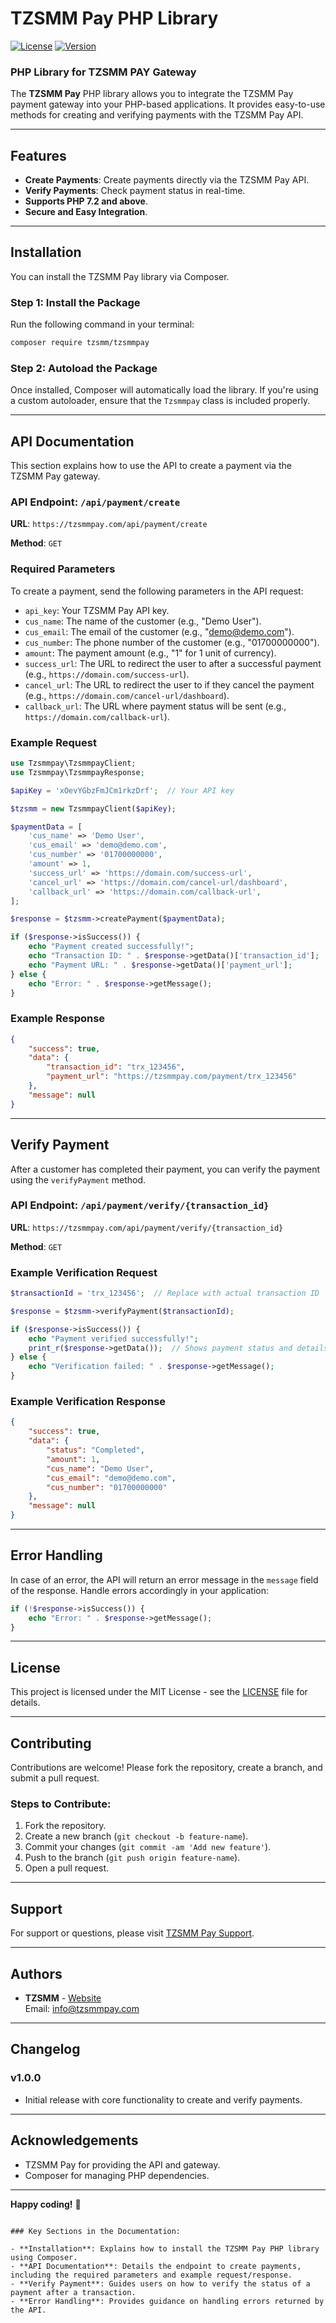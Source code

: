 
# TZSMM Pay PHP Library

[![License](https://img.shields.io/badge/license-MIT-blue.svg)](LICENSE)
[![Version](https://img.shields.io/packagist/v/tzsmm/tzsmmpay.svg)](https://packagist.org/packages/tzsmm/tzsmmpay)

### PHP Library for TZSMM PAY Gateway

The **TZSMM Pay** PHP library allows you to integrate the TZSMM Pay payment gateway into your PHP-based applications. It provides easy-to-use methods for creating and verifying payments with the TZSMM Pay API.

---

## Features

- **Create Payments**: Create payments directly via the TZSMM Pay API.
- **Verify Payments**: Check payment status in real-time.
- **Supports PHP 7.2 and above**.
- **Secure and Easy Integration**.

---

## Installation

You can install the TZSMM Pay library via Composer.

### Step 1: Install the Package

Run the following command in your terminal:

```bash
composer require tzsmm/tzsmmpay
```

### Step 2: Autoload the Package

Once installed, Composer will automatically load the library. If you're using a custom autoloader, ensure that the `Tzsmmpay` class is included properly.

---

## API Documentation

This section explains how to use the API to create a payment via the TZSMM Pay gateway.

### API Endpoint: `/api/payment/create`

**URL**: `https://tzsmmpay.com/api/payment/create`

**Method**: `GET`

### Required Parameters

To create a payment, send the following parameters in the API request:

- `api_key`: Your TZSMM Pay API key.
- `cus_name`: The name of the customer (e.g., "Demo User").
- `cus_email`: The email of the customer (e.g., "demo@demo.com").
- `cus_number`: The phone number of the customer (e.g., "01700000000").
- `amount`: The payment amount (e.g., "1" for 1 unit of currency).
- `success_url`: The URL to redirect the user to after a successful payment (e.g., `https://domain.com/success-url`).
- `cancel_url`: The URL to redirect the user to if they cancel the payment (e.g., `https://domain.com/cancel-url/dashboard`).
- `callback_url`: The URL where payment status will be sent (e.g., `https://domain.com/callback-url`).

### Example Request

```php
use Tzsmmpay\TzsmmpayClient;
use Tzsmmpay\TzsmmpayResponse;

$apiKey = 'xOevYGbzFmJCm1rkzDrf';  // Your API key

$tzsmm = new TzsmmpayClient($apiKey);

$paymentData = [
    'cus_name' => 'Demo User',
    'cus_email' => 'demo@demo.com',
    'cus_number' => '01700000000',
    'amount' => 1,
    'success_url' => 'https://domain.com/success-url',
    'cancel_url' => 'https://domain.com/cancel-url/dashboard',
    'callback_url' => 'https://domain.com/callback-url',
];

$response = $tzsmm->createPayment($paymentData);

if ($response->isSuccess()) {
    echo "Payment created successfully!";
    echo "Transaction ID: " . $response->getData()['transaction_id'];
    echo "Payment URL: " . $response->getData()['payment_url'];
} else {
    echo "Error: " . $response->getMessage();
}
```

### Example Response

```json
{
    "success": true,
    "data": {
        "transaction_id": "trx_123456",
        "payment_url": "https://tzsmmpay.com/payment/trx_123456"
    },
    "message": null
}
```

---

## Verify Payment

After a customer has completed their payment, you can verify the payment using the `verifyPayment` method.

### API Endpoint: `/api/payment/verify/{transaction_id}`

**URL**: `https://tzsmmpay.com/api/payment/verify/{transaction_id}`

**Method**: `GET`

### Example Verification Request

```php
$transactionId = 'trx_123456';  // Replace with actual transaction ID

$response = $tzsmm->verifyPayment($transactionId);

if ($response->isSuccess()) {
    echo "Payment verified successfully!";
    print_r($response->getData());  // Shows payment status and details
} else {
    echo "Verification failed: " . $response->getMessage();
}
```

### Example Verification Response

```json
{
    "success": true,
    "data": {
        "status": "Completed",
        "amount": 1,
        "cus_name": "Demo User",
        "cus_email": "demo@demo.com",
        "cus_number": "01700000000"
    },
    "message": null
}
```

---

## Error Handling

In case of an error, the API will return an error message in the `message` field of the response. Handle errors accordingly in your application:

```php
if (!$response->isSuccess()) {
    echo "Error: " . $response->getMessage();
}
```

---

## License

This project is licensed under the MIT License - see the [LICENSE](LICENSE) file for details.

---

## Contributing

Contributions are welcome! Please fork the repository, create a branch, and submit a pull request.

### Steps to Contribute:
1. Fork the repository.
2. Create a new branch (`git checkout -b feature-name`).
3. Commit your changes (`git commit -am 'Add new feature'`).
4. Push to the branch (`git push origin feature-name`).
5. Open a pull request.

---

## Support

For support or questions, please visit [TZSMM Pay Support](https://tzsmmpay.com/support).

---

## Authors

- **TZSMM** - [Website](https://tzsmmpay.com)  
  Email: [info@tzsmmpay.com](mailto:info@tzsmmpay.com)

---

## Changelog

### v1.0.0
- Initial release with core functionality to create and verify payments.

---

## Acknowledgements

- TZSMM Pay for providing the API and gateway.
- Composer for managing PHP dependencies.

---

**Happy coding!** 🚀
```

### Key Sections in the Documentation:

- **Installation**: Explains how to install the TZSMM Pay PHP library using Composer.
- **API Documentation**: Details the endpoint to create payments, including the required parameters and example request/response.
- **Verify Payment**: Guides users on how to verify the status of a payment after a transaction.
- **Error Handling**: Provides guidance on handling errors returned by the API.

